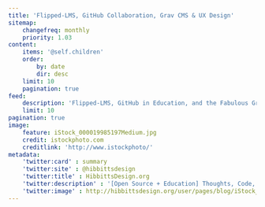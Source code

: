 ```yaml
---
title: 'Flipped-LMS, GitHub Collaboration, Grav CMS & UX Design'
sitemap:
    changefreq: monthly
    priority: 1.03
content:
    items: '@self.children'
    order:
        by: date
        dir: desc
    limit: 10
    pagination: true
feed:
    description: 'Flipped-LMS, GitHub in Education, and the Fabulous Grav CMS'
    limit: 10
pagination: true
image:
    feature: iStock_000019985197Medium.jpg
    credit: istockphoto.com
    creditlink: 'http://www.istockphoto/'
metadata:
    'twitter:card' : summary
    'twitter:site' : @hibbittsdesign
    'twitter:title' : HibbittsDesign.org
    'twitter:description' : '[Open Source + Education] Thoughts, Code, and Explorations'
    'twitter:image' : http://hibbittsdesign.org/user/pages/blog/iStock_000019985197Medium.jpg
---
```

